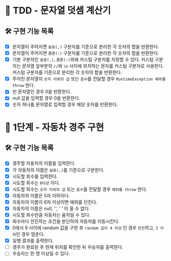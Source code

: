 # 🚀 TDD - 문자열 덧셈 계산기

## 🛠 구현 기능 목록

* [x] 문자열이 주어지면 `쉼표(,)` 구분자를 기준으로 분리한 각 숫자의 합을 반환한다.
* [x] 문자열이 주어지면 `콜론(:)` 구분자를 기준으로 분리한 각 숫자의 합을 반환한다.
* [x] 기본 구분자인 `쉼표(,)`, `콜론(:)`외에 커스텀 구분자를 지정할 수 있다. 
커스텀 구분자는 문자열 앞부분의 `//`와 `\n` 사이에 위치하는 문자를 커스텀 구분자로 사용한다. 
커스텀 구분자를 기준으로 분리한 각 숫자의 합을 반환한다.
* [x] 주어진 문자열이 `숫자 이외의 값` 또는 `음수`를 전달할 경우 `RuntimeException 예외를 throw` 한다.
* [x] 빈 문자열인 경우 0을 반환한다.
* [x] null 값을 입력할 경우 0을 반환한다.
* [x] 숫자 하나를 문자열로 입력할 경우 해당 숫자를 반환한다.

# 🚀 1단계 - 자동차 경주 구현

## 🛠 구현 기능 목록

* [x] 경주할 자동차의 이름을 입력한다.
* [x] 각 자동차의 이름은 `쉼표(,)`를 기준으로 구분한다.
* [x] 시도할 회수를 입력한다.
* [x] 시도할 회수는 `0이상` 이다.
* [x] 시도할 회수는 `숫자 이외의 값` 또는 `음수`를 전달할 경우 `예외를 throw` 한다.
* [x] 자동차의 이름은 5자 이하이다. 
* [x] 자동차의 이름이 6자 이상이면 예외를 던진다.
* [x] 자동차의 이름은 null, '', ' ' 이 올 수 없다.
* [x] 시도할 회수만큼 자동차는 움직일 수 있다.
* [x] 회수마다 전진하는 조건을 판단하여 자동차를 이동시킨다.
* [x] 0에서 9 사이에 random 값을 구한 후 `random 값이 4 이상` 인 경우 `전진`하고, `3 이하`인 경우 멈춘다.
* [x] 실행 결과를 출력한다.
* [ ] 경주가 완료된 후 현재 위치를 확인한 뒤 우승자를 출력한다.
* [ ] 우승자는 한 명 이상일 수 있다.